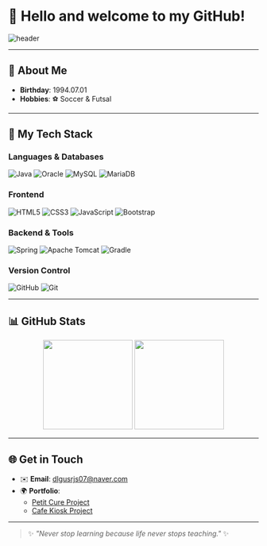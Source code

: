 # 👋 Hello and welcome to my GitHub!

![header](https://capsule-render.vercel.app/api?type=waving&color=gradient&text=Welcome%20to%20Hyungun's%20GitHub&fontAlign=50&fontSize=40&height=250&desc=%F0%9F%9A%80%20Explore%20My%20Projects!&descAlign=50&descAlignY=65)

---

## 👤 About Me
- **Birthday**: 1994.07.01  
- **Hobbies**: ⚽ Soccer & Futsal  

---

## 🔧 My Tech Stack

### **Languages & Databases**
![Java](https://img.shields.io/badge/Java-FF6F00?style=flat-square&logo=openjdk&logoColor=white)
![Oracle](https://img.shields.io/badge/Oracle-F80000?style=flat-square&logo=oracle&logoColor=white)
![MySQL](https://img.shields.io/badge/MySQL-4479A1?style=flat-square&logo=mysql&logoColor=white)
![MariaDB](https://img.shields.io/badge/MariaDB-003545?style=flat-square&logo=mariadb&logoColor=white)

### **Frontend**
![HTML5](https://img.shields.io/badge/HTML5-E34F26?style=flat-square&logo=html5&logoColor=white)
![CSS3](https://img.shields.io/badge/CSS3-1572B6?style=flat-square&logo=css3&logoColor=white)
![JavaScript](https://img.shields.io/badge/JavaScript-F7DF1E?style=flat-square&logo=javascript&logoColor=black)
![Bootstrap](https://img.shields.io/badge/Bootstrap-7952B3?style=flat-square&logo=bootstrap&logoColor=white)

### **Backend & Tools**
![Spring](https://img.shields.io/badge/Spring-6DB33F?style=flat-square&logo=spring&logoColor=white)
![Apache Tomcat](https://img.shields.io/badge/Apache_Tomcat-F8DC75?style=flat-square&logo=apache-tomcat&logoColor=black)
![Gradle](https://img.shields.io/badge/Gradle-02303A?style=flat-square&logo=gradle&logoColor=white)

### **Version Control**
![GitHub](https://img.shields.io/badge/GitHub-181717?style=flat-square&logo=github&logoColor=white)
![Git](https://img.shields.io/badge/Git-F05032?style=flat-square&logo=git&logoColor=white)

---

## 📊 GitHub Stats

<div align="center">
  <img height="180em" src="https://github-readme-stats.vercel.app/api?username=dlgusrjs940701&show_icons=true&theme=radical&hide_border=true" />
  <img height="180em" src="https://github-readme-stats.vercel.app/api/top-langs/?username=dlgusrjs940701&layout=compact&theme=radical&hide_border=true" />
</div>

---

## 🌐 Get in Touch
- ✉️ **Email**: [dlgusrjs07@naver.com](mailto:dlgusrjs07@naver.com)  
- 🌍 **Portfolio**:  
  - [Petit Cure Project](https://github.com/dlgusrjs940701/Petit_cure)  
  - [Cafe Kiosk Project](https://github.com/dlgusrjs940701/JavaProject)  



---

> ✨ _"Never stop learning because life never stops teaching."_ ✨
